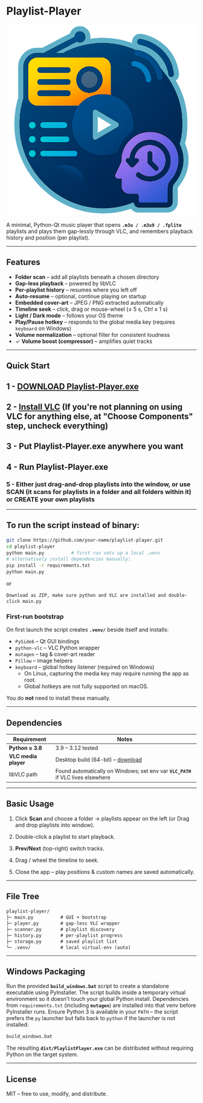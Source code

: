 # Playlist-Player
![Playlist-Player logo](Playlist-Player_logo.png)

A minimal, Python-Qt music player that opens **`.m3u / .m3u8 / .fplite`** playlists and plays them gap-lessly through VLC, and remembers playback history and position (per playlist).

---

## Features
* **Folder scan** – add all playlists beneath a chosen directory  
* **Gap-less playback** – powered by libVLC  
* **Per-playlist history** – resumes where you left off
* **Auto-resume** – optional, continue playing on startup
* **Embedded cover-art** – JPEG / PNG extracted automatically
* **Timeline seek** – click, drag or mouse-wheel (± 5 s, *Ctrl* ± 1 s)
* **Light / Dark mode** – follows your OS theme
* **Play/Pause hotkey** – responds to the global media key (requires `keyboard` on Windows)
* **Volume normalization** – optional filter for consistent loudness
* ✓ **Volume boost (compressor)** – amplifies quiet tracks

---

## Quick Start

## 1 - [DOWNLOAD Playlist-Player.exe](https://github.com/MohsenBlur/Playlist-Player/releases/latest)
## 2 - [Install VLC](https://www.videolan.org/vlc/) (If you're not planning on using VLC for anything else, at "Choose Components" step, uncheck everything)
## 3 - Put Playlist-Player.exe anywhere you want
## 4 - Run Playlist-Player.exe
### 5 - Either just drag-and-drop playlists into the window, or use SCAN (it scans for playlists in a folder and all folders within it) or CREATE your own playlists


---

## To run the script instead of binary:


```bash
git clone https://github.com/your-name/playlist-player.git
cd playlist-player
python main.py          # first run sets up a local .venv
# alternatively install dependencies manually:
pip install -r requirements.txt
python main.py
````
or
````
Download as ZIP, make sure python and VLC are installed and double-click main.py
````

### First-run bootstrap

On first launch the script creates **`.venv/`** beside itself and installs:

* `PySide6` – Qt GUI bindings
* `python-vlc` – VLC Python wrapper
* `mutagen` – tag & cover-art reader
* `Pillow` – image helpers
* `keyboard` – global hotkey listener (required on Windows)
    * On Linux, capturing the media key may require running the app as root.
    * Global hotkeys are not fully supported on macOS.

You do **not** need to install these manually.

---

## Dependencies

| Requirement          | Notes                                                                             |
| -------------------- | --------------------------------------------------------------------------------- |
| **Python ≥ 3.8**     | 3.9 – 3.12 tested                                                                 |
| **VLC media player** | Desktop build (64-bit) – [download](https://www.videolan.org/vlc/)                |
| libVLC path          | Found automatically on Windows; set env var **`VLC_PATH`** if VLC lives elsewhere |

---

## Basic Usage

1. Click **Scan** and choose a folder → playlists appear on the left (or Drag and drop playlists into window).
  
2. Double-click a playlist to start playback.
3. **Prev/Next** (top-right) switch tracks.
4. Drag / wheel the timeline to seek.
5. Close the app – play positions & custom names are saved automatically.

---

## File Tree

```
playlist-player/
├─ main.py          # GUI + bootstrap
├─ player.py        # gap-less VLC wrapper
├─ scanner.py       # playlist discovery
├─ history.py       # per-playlist progress
├─ storage.py       # saved playlist list
└─ .venv/           # local virtual-env (auto)
```

---

## Windows Packaging

Run the provided **`build_windows.bat`** script to create a standalone
executable using PyInstaller. The script builds inside a temporary
virtual environment so it doesn't touch your global Python install.
Dependencies from `requirements.txt` (including **`mutagen`**) are
installed into that venv before PyInstaller runs. Ensure Python 3 is
available in your `PATH` – the script prefers the `py` launcher but
falls back to `python` if the launcher is not installed:

```cmd
build_windows.bat
```

The resulting **`dist/PlaylistPlayer.exe`** can be distributed without
requiring Python on the target system.

---

## License

MIT – free to use, modify, and distribute.
